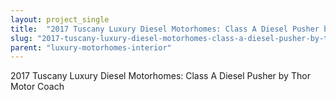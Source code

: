 ```yaml
---
layout: project_single
title:  "2017 Tuscany Luxury Diesel Motorhomes: Class A Diesel Pusher by Thor Motor Coach"
slug: "2017-tuscany-luxury-diesel-motorhomes-class-a-diesel-pusher-by-thor-motor-coach"
parent: "luxury-motorhomes-interior"
---
```

2017 Tuscany Luxury Diesel Motorhomes: Class A Diesel Pusher by Thor Motor Coach